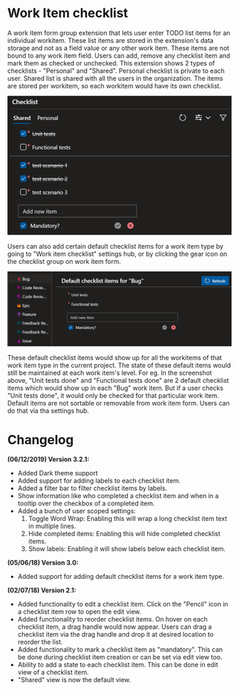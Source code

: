 # Work Item checklist

A work item form group extension that lets user enter TODO list items for an individual workitem. These list items are stored in the extension's data storage and not as a field value or any other work item. These items are not bound to any work item field.
Users can add, remove any checklist item and mark them as checked or unchecked. This extension shows 2 types of checklists - "Personal" and "Shared". Personal checklist is private to each user. Shared list is shared with all the users in the organization. The items are stored per workitem, so each workitem would have its own checklist.

![Group](images/checklist.png)

Users can also add certain default checklist items for a work item type by going to "Work item checklist" settings hub, or by clicking the gear icon on the checklist group on work item form.

![Group](images/default.png)

These default checklist items would show up for all the workitems of that work item type in the current project. The state of these default items would still be maintained at each work item's level. For eg. In the screenshot above, "Unit tests done" and "Functional tests done" are 2 default checklist items which would show up in each "Bug" work item. But if a user checks "Unit tests done", it would only be checked for that particular work item.
Default items are not sortable or removable from work item form. Users can do that via tha settings hub.

# Changelog

<a name="changelog" id="changelog"></a>
**(06/12/2019) Version 3.2.1:**

-   Added Dark theme support
-   Added support for adding labels to each checklist item.
-   Added a filter bar to filter checklist items by labels.
-   Show information like who completed a checklist item and when in a tooltip over the checkbox of a completed item.
-   Added a bunch of user scoped settings:
    1. Toggle Word Wrap: Enabling this will wrap a long checklist item text in multiple lines.
    2. Hide completed items: Enabling this will hide completed checklist items.
    3. Show labels: Enabling it will show labels below each checklist item.

**(05/06/18) Version 3.0:**

-   Added support for adding default checklist items for a work item type.

**(02/07/18) Version 2.1:**

-   Added functionality to edit a checklist item. Click on the "Pencil" icon in a checklist item row to open the edit view.
-   Added functionality to reorder checklist items. On hover on each checklist item, a drag handle would now appear. Users can drag a checklist item via the drag handle and drop it at desired location to reorder the list.
-   Added functionality to mark a checklist item as "mandatory". This can be done during checklist item creation or can be set via edit view too.
-   Ability to add a state to each checklist item. This can be done in edit view of a checklist item.
-   "Shared" view is now the default view.
